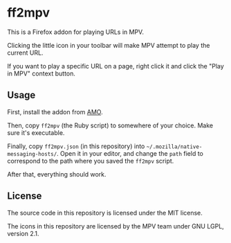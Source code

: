 ff2mpv
======

This is a Firefox addon for playing URLs in MPV.

Clicking the little icon in your toolbar will make MPV attempt to play the current URL.

If you want to play a specific URL on a page, right click it and click the "Play in MPV"
context button.

## Usage

First, install the addon from [AMO](https://addons.mozilla.org).

Then, copy `ff2mpv` (the Ruby script) to somewhere of your choice. Make sure it's executable.

Finally, copy `ff2mpv.json` (in this repository) into `~/.mozilla/native-messaging-hosts/`. Open
it in your editor, and change the `path` field to correspond to the path where you saved
the `ff2mpv` script.

After that, everything should work.

## License

The source code in this repository is licensed under the MIT license.

The icons in this repository are licensed by the MPV team under GNU LGPL, version 2.1.
